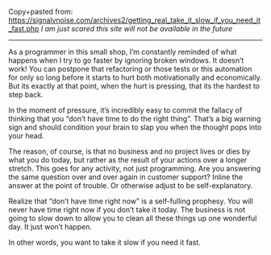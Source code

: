Copy+pasted from: https://signalvnoise.com/archives2/getting_real_take_it_slow_if_you_need_it_fast.php
*I am just scared this site will not be available in the future*

---

As a programmer in this small shop, I’m constantly reminded of what happens when I try to go faster by ignoring broken windows. It doesn’t work! You can postpone that refactoring or those tests or this automation for only so long before it starts to hurt both motivationally and economically. But its exactly at that point, when the hurt is pressing, that its the hardest to step back.

In the moment of pressure, it’s incredibly easy to commit the fallacy of thinking that you “don’t have time to do the right thing”. That’s a big warning sign and should condition your brain to slap you when the thought pops into your head.

The reason, of course, is that no business and no project lives or dies by what you do today, but rather as the result of your actions over a longer stretch. This goes for any activity, not just programming. Are you answering the same question over and over again in customer support? Inline the answer at the point of trouble. Or otherwise adjust to be self-explanatory.

Realize that “don’t have time right now” is a self-fulling prophesy. You will never have time right now if you don’t take it today. The business is not going to slow down to allow you to clean all these things up one wonderful day. It just won’t happen.

In other words, you want to take it slow if you need it fast.
